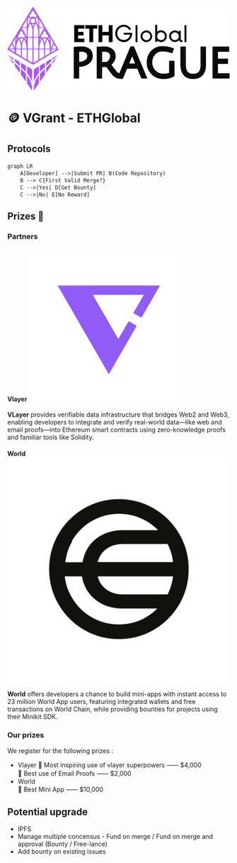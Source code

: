 ![ETHGlobal PRAGUE](images/ETHGlobal.png)

# 🪙 VGrant - ETHGlobal

## Protocols
```mermaid
graph LR
    A[Developer] -->|Submit PR| B(Code Repository)
    B --> C{First Valid Merge?}
    C -->|Yes| D[Get Bounty]
    C -->|No| E[No Reward]
```




## Prizes 🥇
### Partners
#### Vlayer ![vlayer logo](images/vlayer.png)
**VLayer** provides verifiable data infrastructure that bridges Web2 and Web3, enabling developers to integrate and verify real-world data—like web and email proofs—into Ethereum smart contracts using zero-knowledge proofs and familiar tools like Solidity.

#### World ![world logo](images/world.png)
**World** offers developers a chance to build mini-apps with instant access to 23 million World App users, featuring integrated wallets and free transactions on World Chain, while providing bounties for projects using their Minikit SDK.


### Our prizes
We register for the following prizes :
- Vlayer
    🦸 Most inspiring use of vlayer superpowers ⸺ $4,000\
    📧 Best use of Email Proofs ⸺ $2,000
- World\
    📲 Best Mini App ⸺ $10,000

## Potential upgrade
- IPFS
- Manage multiple concensus - Fund on merge / Fund on merge and approval (Bounty / Free-lance)
- Add bounty on existing issues